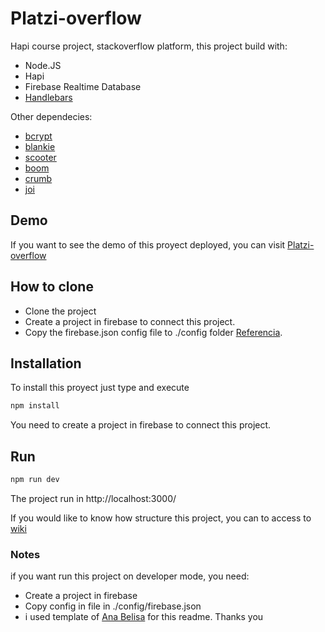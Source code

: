 # Platzi-overflow

Hapi course project, stackoverflow platform, this project build with:

- Node.JS 
- Hapi
- Firebase Realtime Database
- [Handlebars](https://www.npmjs.com/package/handlebars)

Other dependecies:

- [bcrypt](https://www.npmjs.com/package/bcrypt)
- [blankie](https://www.npmjs.com/package/blankie)
- [scooter](https://www.npmjs.com/package/@hapi/scooter)
- [boom](https://www.npmjs.com/package/@hapi/boom)
- [crumb](https://www.npmjs.com/package/@hapi/crumb)
- [joi](https://www.npmjs.com/package/@hapi/joi)

## Demo
If you want to see the demo of this proyect deployed, you can visit [Platzi-overflow](https://platzi-overflow.now.sh/)

## How to clone
* Clone the project
* Create a project in firebase to connect this project.
* Copy the firebase.json config file to ./config folder [Referencia](https://support.google.com/firebase/answer/7015592?hl=es).

## Installation
To install this proyect just type and execute

```bash
npm install
```

You need to create a project in firebase to connect this project.

## Run

```bash
npm run dev
```

The project run in http://localhost:3000/


If you would like to know how structure this project, you can to access to [wiki](https://github.com/maet12/Platzi-overflow/wiki/Project-structure)

### Notes
if you want run this project on developer mode, you need:

- Create a project in firebase
- Copy config in file in ./config/firebase.json
- i used template of [Ana Belisa](https://github.com/anabelisam/readme.md/blob/master/README.md)  for this readme. Thanks you